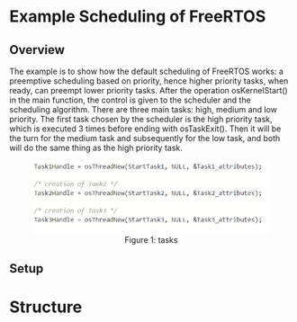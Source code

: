 # Example Scheduling of FreeRTOS



## Overview

The example is to show how the default scheduling of FreeRTOS works: a preemptive scheduling based on priority, hence higher priority tasks, when ready, can preempt lower priority tasks. 
After the operation osKernelStart() in the main function, the control is given to the scheduler and the scheduling algorithm. 
There are three main tasks: high, medium and low priority. 
The first task chosen by the scheduler is the high priority task, which is executed 3 times before ending  with osTaskExit().
Then it will be the turn for the medium task and subsequently for the low task, and both will do the same thing as the high priority task.

<figure align="center">
    <img src="Immages/aa.png" width="580"
         alt="Figure 1: LCD">
    <figcaption>Figure 1: tasks</figcaption>
</figure>

## Setup


# Structure
